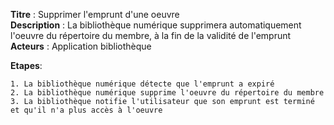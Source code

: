 **Titre** : Supprimer l'emprunt d'une oeuvre  
**Description** : La bibliothèque numérique supprimera automatiquement l'oeuvre du répertoire du membre, à la fin de la validité de l'emprunt  
**Acteurs** : Application bibliothèque   

**Etapes**: 

    1. La bibliothèque numérique détecte que l'emprunt a expiré
    2. La bibliothèque numérique supprime l'oeuvre du répertoire du membre
    3. La bibliothèque notifie l'utilisateur que son emprunt est terminé et qu'il n'a plus accès à l'oeuvre
  
